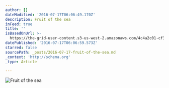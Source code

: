 ```yaml
---
author: []
dateModified: '2016-07-17T06:06:49.170Z'
description: Fruit of the sea
inFeed: true
title: ''
isBasedOnUrl: >-
  https://the-grid-user-content.s3-us-west-2.amazonaws.com/4c4a2c01-cf32-4586-b4b2-d9017a722782.jpg
datePublished: '2016-07-17T06:06:59.573Z'
starred: false
sourcePath: _posts/2016-07-17-fruit-of-the-sea.md
_context: 'http://schema.org'
_type: Article

---
```

![Fruit of the sea](https://the-grid-user-content.s3-us-west-2.amazonaws.com/4c4a2c01-cf32-4586-b4b2-d9017a722782.jpg)